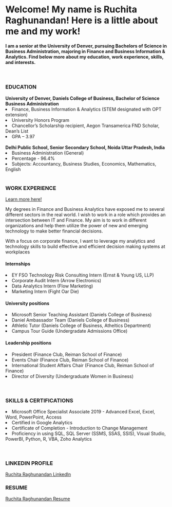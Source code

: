 # Welcome! My name is Ruchita Raghunandan! Here is a little about me and my work!
#### I am a senior at the University of Denver, pursuing Bachelors of Science in Business Administration, majoring in Finance and Business Information & Analytics. Find below more about my education, work experience, skills, and interests.
<br>
<h3> EDUCATION </h3>
<b> University of Denver, Daniels College of Business, Bachelor of Science Business Administration </b>
<li> Finance, Business Information & Analytics (STEM designated with OPT extension) </li>
<li> University Honors Program </li>
<li> Chancellor’s Scholarship recipient, Aegon Transamerica FND Scholar, Dean’s List </li>
<li> GPA – 3.97 </li>
<br>
<b> Delhi Public School, Senior Secondary School, Noida Uttar Pradesh, India </b>
<li> Business Administration (General) </li>
<li> Percentage - 96.4% </li>
<li> Subjects: Accountancy, Business Studies, Economics, Mathematics, English </li>
<br>
<h3> WORK EXPERIENCE </h3>
	
<a href="/Progress at Work/At Work experinces.html">Learn more here!</a>

<p> My degrees in Finance and Business Analytics have exposed me to several different sectors in the real world. I wish to work in a role which provides an intersection between IT and Finance. My aim is to work in different organizations and help them utilize the power of new and emerging technology to make better financial decisions. </p>
<p> With a focus on corporate finance, I want to leverage my analytics and technology skills to build effective and efficient decision making systems at workplaces </p>

<h4> Internships </h4>
<li> EY FSO Technology Risk Consulting Intern (Ernst & Young US, LLP) </li>
<li> Corporate Audit Intern (Arrow Electronics) </li>
<li> Data Analytics Intern (Flow Marketing) </li>
<li> Marketing Intern (Fight Oar Die) </li>

<h4> University positions </h4>
<li> Microsoft Senior Teaching Assistant (Daniels College of Business) </li>
<li> Daniel Ambassador Team (Daniels College of Business) </li>
<li> Athletic Tutor (Daniels College of Business, Atheltics Department) </li>
<li> Campus Tour Guide (Undergradate Admissions Office) </li>

<h4> Leadership positions </h4>
<li> President (Finance Club, Reiman School of Finance) </li>
<li> Events Chair (Finance Club, Reiman School of Finance) </li>
<li> International Student Affairs Chair (Finance Club, Reiman School of Finance) </li>
<li> Director of Diversity (Undergraduate Women in Business) </li>
<br>
<br>
<h3> SKILLS & CERTIFICATIONS </h3>
<li> Microsoft Office Specialist Associate 2019 - Advanced Excel, Excel, Word, PowerPoint, Access </li>
<li> Certified in Google Analytics </li>
<li> Certificate of Completion - Introduction to Change Management </li>
<li> Proficiency in using SQL, SQL Server (SSMS, SSAS, SSIS), Visual Studio, PowerBI, Python, R, VBA, Zoho Analytics </li>
<br>
<br>
<h3> LINKEDIN PROFILE </h3>
<a href="https://www.linkedin.com/in/ruchita-raghunandan-66ba88193/">Ruchita Raghunandan LinkedIn</a>
<h3> RESUME </h3>
<a href="https://github.com/Ruchita-Raghu/ruchita-raghu-portfolio/blob/main/Ruchita%20-%20Resume%20senior.pdf">Ruchita Raghunandan Resume</a>
